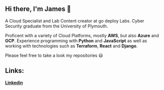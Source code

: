 ## Hi there, I'm James 👋

A Cloud Specialist and Lab Content creator at go deploy Labs. Cyber Security graduate from the University of Plymouth.

Proficent with a variety of Cloud Platforms, mostly **AWS**, but also **Azure** and **GCP**. Experience programming with **Python** and **JavaScript** as well as working with technologies such as **Terraform**, **React** and **Django**.

Please feel free to take a look my repositories :smiley:

## Links:
[**Linkedin**](https://www.linkedin.com/in/jamesw-white/)
